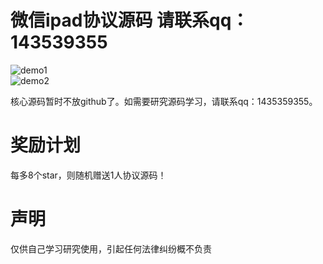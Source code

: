 # 微信ipad协议源码 请联系qq：143539355
![demo1](https://github.com/crsec/weixinxy/blob/master/png1.png) <br/>
![demo2](https://github.com/crsec/weixinxy/blob/master/png2.png) <br/>

核心源码暂时不放github了。如需要研究源码学习，请联系qq：1435359355。<br/>
# 奖励计划
每多8个star，则随机赠送1人协议源码！
# 声明
仅供自己学习研究使用，引起任何法律纠纷概不负责
